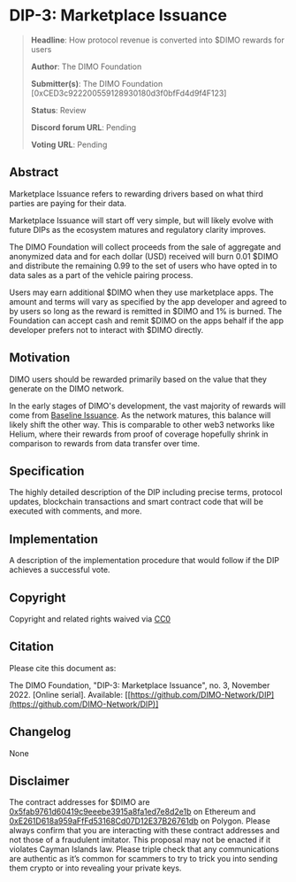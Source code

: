 # DIP-3: Marketplace Issuance

> **Headline**: How protocol revenue is converted into $DIMO rewards for users
>
> **Author**: The DIMO Foundation
>
> **Submitter(s)**: The DIMO Foundation \[0xCED3c922200559128930180d3f0bfFd4d9f4F123]
>
> **Status**: Review
>
> **Discord forum URL**: Pending
>
> **Voting URL**: Pending

## Abstract

Marketplace Issuance refers to rewarding drivers based on what third parties are paying for their data.&#x20;

Marketplace Issuance will start off very simple, but will likely evolve with future DIPs as the ecosystem matures and regulatory clarity improves.

The DIMO Foundation will collect proceeds from the sale of aggregate and anonymized data and for each dollar (USD) received will burn 0.01 $DIMO and distribute the remaining 0.99 to the set of users who have opted in to data sales as a part of the vehicle pairing process.

Users may earn additional $DIMO when they use marketplace apps. The amount and terms will vary as specified by the app developer and agreed to by users so long as the reward is remitted in $DIMO and 1% is burned. The Foundation can accept cash and remit $DIMO on the apps behalf if the app developer prefers not to interact with $DIMO directly.

## Motivation

DIMO users should be rewarded primarily based on the value that they generate on the DIMO network.&#x20;

In the early stages of DIMO's development, the vast majority of rewards will come from [Baseline Issuance](dip-2-baseline-issuance.md). As the network matures, this balance will likely shift the other way. This is comparable to other web3 networks like Helium, where their rewards from proof of coverage hopefully shrink in comparison to rewards from data transfer over time.

## Specification

The highly detailed description of the DIP including precise terms, protocol updates, blockchain transactions and smart contract code that will be executed with comments, and more.

## Implementation

A description of the implementation procedure that would follow if the DIP achieves a successful vote.

## Copyright

Copyright and related rights waived via [CC0](https://creativecommons.org/publicdomain/zero/1.0)

## Citation

Please cite this document as:

The DIMO Foundation, "DIP-3: Marketplace Issuance", no. 3, November 2022. \[Online serial]. Available: \[[https://github.com/DIMO-Network/DIP](https://github.com/DIMO-Network/DIP)]

## Changelog

None

## Disclaimer

The contract addresses for $DIMO are [0x5fab9761d60419c9eeebe3915a8fa1ed7e8d2e1b](https://etherscan.io/token/0x5fab9761d60419c9eeebe3915a8fa1ed7e8d2e1b) on Ethereum and [0xE261D618a959aFfFd53168Cd07D12E37B26761db](https://polygonscan.com/token/0xE261D618a959aFfFd53168Cd07D12E37B26761db) on Polygon. Please always confirm that you are interacting with these contract addresses and not those of a fraudulent imitator. This proposal may not be enacted if it violates Cayman Islands law. Please triple check that any communications are authentic as it’s common for scammers to try to trick you into sending them crypto or into revealing your private keys.
